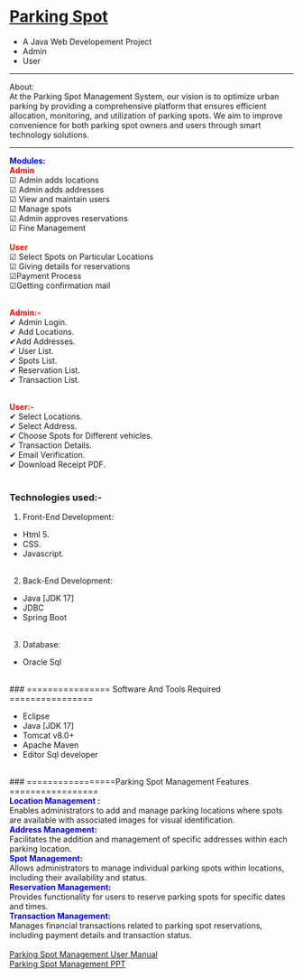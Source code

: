 # <a href="" target="_blank">Parking Spot</a> 
- A Java Web Developement Project
- Admin
- User

<hr>
<bold>About:</bold><br>
At the Parking Spot Management System, our vision is to optimize urban parking by providing a comprehensive platform that ensures efficient allocation, monitoring, and utilization of parking spots. We aim to improve convenience for both parking spot owners and users through smart technology solutions.
<hr>

<span style="color:blue">**Modules:**</span><br>
<span style="color:red">**Admin**</span><br>
<span>&#9745;</span> Admin adds locations<br>
<span>&#9745;</span> Admin adds addresses<br>
<span>&#9745;</span> View and maintain users<br>
<span>&#9745;</span> Manage spots<br>
<span>&#9745;</span> Admin approves reservations<br>
<span>&#9745;</span> Fine Management<br>
<br>
<span style="color:red">**User**</span><br>
<span>&#9745;</span> Select Spots on Particular Locations<br>
<span>&#9745;</span> Giving details for reservations<br>
<span>&#9745;</span>Payment Process<br>
<span>&#9745;</span>Getting confirmation mail<br>
<br>

<span style="color:red">**Admin:-**</span><br>
<span>&#10004;</span> Admin Login.<br>
<span>&#10004;</span> Add Locations.<br>
<span>&#10004;</span>Add Addresses.<br>
<span>&#10004;</span> User List.<br>
<span>&#10004;</span> Spots List.<br>
<span>&#10004;</span> Reservation List.<br>
<span>&#10004;</span> Transaction List.<br>
<br>

<span style="color:red">**User:-**</span><br>
<span>&#10004;</span> Select Locations.<br>
<span>&#10004;</span> Select Address.<br>
<span>&#10004;</span> Choose Spots for Different vehicles.<br>
<span>&#10004;</span> Transaction Details.<br>
<span>&#10004;</span> Email Verification.<br>
<span>&#10004;</span> Download Receipt PDF.<br>
<br>

### Technologies used:-<br>
1. Front-End Development:<br>
- Html 5.<br>
- CSS.<br>
- Javascript.<br><br>

2. Back-End Development:<br>
- Java [JDK 17]<br>
- JDBC<br>
- Spring Boot<br><br>

3. Database:<br>
- Oracle Sql<br>

<br>### ================ Software And Tools Required ================<br>
- Eclipse<br>
- Java [JDK 17]<br>
- Tomcat v8.0+<br>
- Apache Maven<br>
- Editor Sql developer<br>

<br>### =================Parking Spot Management Features  =================
<br><span style="color:blue">**Location Management :**</span><br>
      Enables administrators to add and manage parking locations where spots are available with associated images for visual identification.<br>
<span style="color:blue">**Address Management:**</span><br>
      Facilitates the addition and management of specific addresses within each parking location.<br>
<span style="color:blue">**Spot Management:**</span><br>
    Allows administrators to manage individual parking spots within locations, including their availability and status.<br>
<span style="color:blue">**Reservation Management:**</span><br>
      Provides functionality for users to reserve parking spots for specific dates and times.<br>
<span style="color:blue">**Transaction Management:**</span><br>
    Manages financial transactions related to parking spot reservations, including payment details and transaction status.<br>
<br><a href="#"> Parking Spot Management User Manual</a><br>
<a href="#"> Parking Spot Management PPT</a>
